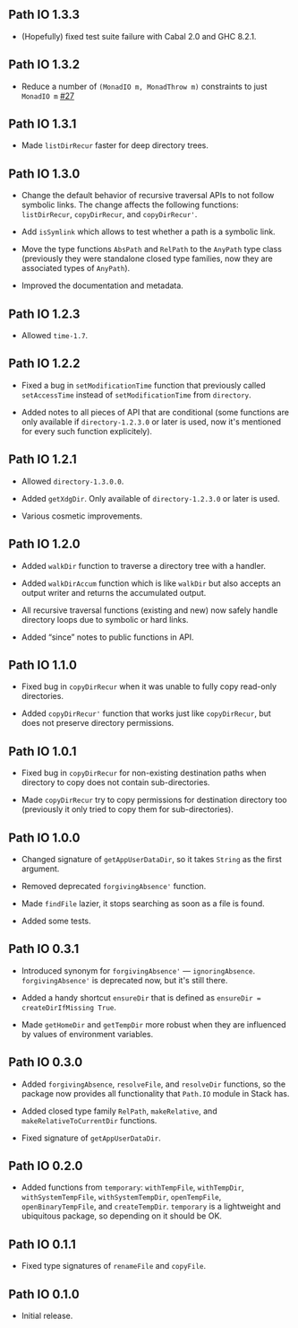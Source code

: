 ## Path IO 1.3.3

* (Hopefully) fixed test suite failure with Cabal 2.0 and GHC 8.2.1.

## Path IO 1.3.2

* Reduce a number of `(MonadIO m, MonadThrow m)` constraints to just
  `MonadIO m` [#27](https://github.com/mrkkrp/path-io/issues/27)

## Path IO 1.3.1

* Made `listDirRecur` faster for deep directory trees.

## Path IO 1.3.0

* Change the default behavior of recursive traversal APIs to not follow
  symbolic links. The change affects the following functions:
  `listDirRecur`, `copyDirRecur`, and `copyDirRecur'`.

* Add `isSymlink` which allows to test whether a path is a symbolic link.

* Move the type functions `AbsPath` and `RelPath` to the `AnyPath` type
  class (previously they were standalone closed type families, now they are
  associated types of `AnyPath`).

* Improved the documentation and metadata.

## Path IO 1.2.3

* Allowed `time-1.7`.

## Path IO 1.2.2

* Fixed a bug in `setModificationTime` function that previously called
  `setAccessTime` instead of `setModificationTime` from `directory`.

* Added notes to all pieces of API that are conditional (some functions are
  only available if `directory-1.2.3.0` or later is used, now it's mentioned
  for every such function explicitely).

## Path IO 1.2.1

* Allowed `directory-1.3.0.0`.

* Added `getXdgDir`. Only available of `directory-1.2.3.0` or later is used.

* Various cosmetic improvements.

## Path IO 1.2.0

* Added `walkDir` function to traverse a directory tree with a handler.

* Added `walkDirAccum` function which is like `walkDir` but also accepts an
  output writer and returns the accumulated output.

* All recursive traversal functions (existing and new) now safely handle
  directory loops due to symbolic or hard links.

* Added “since” notes to public functions in API.

## Path IO 1.1.0

* Fixed bug in `copyDirRecur` when it was unable to fully copy read-only
  directories.

* Added `copyDirRecur'` function that works just like `copyDirRecur`, but
  does not preserve directory permissions.

## Path IO 1.0.1

* Fixed bug in `copyDirRecur` for non-existing destination paths when
  directory to copy does not contain sub-directories.

* Made `copyDirRecur` try to copy permissions for destination directory too
  (previously it only tried to copy them for sub-directories).

## Path IO 1.0.0

* Changed signature of `getAppUserDataDir`, so it takes `String` as the
  first argument.

* Removed deprecated `forgivingAbsence'` function.

* Made `findFile` lazier, it stops searching as soon as a file is found.

* Added some tests.

## Path IO 0.3.1

* Introduced synonym for `forgivingAbsence'` —
  `ignoringAbsence`. `forgivingAbsence'` is deprecated now, but it's still
  there.

* Added a handy shortcut `ensureDir` that is defined as
  `ensureDir = createDirIfMissing True`.

* Made `getHomeDir` and `getTempDir` more robust when they are influenced by
  values of environment variables.

## Path IO 0.3.0

* Added `forgivingAbsence`, `resolveFile`, and `resolveDir` functions, so
  the package now provides all functionality that `Path.IO` module in Stack
  has.

* Added closed type family `RelPath`, `makeRelative`, and
  `makeRelativeToCurrentDir` functions.

* Fixed signature of `getAppUserDataDir`.

## Path IO 0.2.0

* Added functions from `temporary`: `withTempFile`, `withTempDir`,
  `withSystemTempFile`, `withSystemTempDir`, `openTempFile`,
  `openBinaryTempFile`, and `createTempDir`. `temporary` is a lightweight
  and ubiquitous package, so depending on it should be OK.

## Path IO 0.1.1

* Fixed type signatures of `renameFile` and `copyFile`.

## Path IO 0.1.0

* Initial release.
